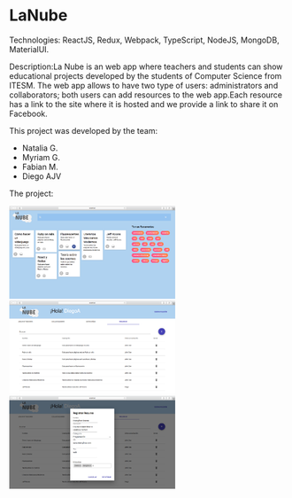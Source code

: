 # LaNube

Technologies: ReactJS, Redux, Webpack, TypeScript, NodeJS, MongoDB, MaterialUI. 

Description:La Nube is an web app where teachers and students can show educational projects developed by the students of Computer Science from ITESM. The web app allows to have two type of users: administrators and collaborators; both users can add resources to the web app.Each resource has a link to the site where it is hosted and we provide a link to share it on Facebook.

This project was developed by the team:
- Natalia G.
- Myriam G.
- Fabian M.
- Diego AJV

The project:

<img src="./Images/01HomeView.png" style="width: 300px;"/>
<img src="./Images/02AdminView.png" style="width: 300px;"/>
<img src="./Images/03AddResource.png" style="width: 300px;"/>